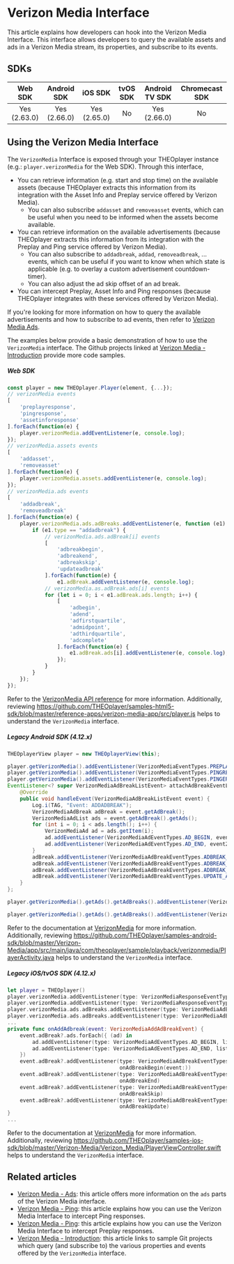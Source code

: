# Verizon Media Interface

This article explains how developers can hook into the Verizon Media Interface. This interface allows developers to query the available assets and ads in a Verizon Media stream, its properties, and subscribe to its events.

## SDKs

|   Web SDK    | Android SDK  |   iOS SDK    | tvOS SDK | Android TV SDK | Chromecast SDK |
| :----------: | :----------: | :----------: | :------: | :------------: | :------------: |
| Yes (2.63.0) | Yes (2.66.0) | Yes (2.65.0) |    No    |  Yes (2.66.0)  |       No       |

## Using the Verizon Media Interface

The `VerizonMedia` Interface is exposed through your THEOplayer instance (e.g.: `player.verizonMedia` for the Web SDK). Through this interface,

- You can retrieve information (e.g. start and stop time) on the available assets (because THEOplayer extracts this information from its integration with the Asset Info and Preplay service offered by Verizon Media).
  - You can also subscribe `addasset` and `removeasset` events, which can be useful when you need to be informed when the assets become available.
- You can retrieve information on the available advertisements (because THEOplayer extracts this information from its integration with the Preplay and Ping service offered by Verizon Media).
  - You can also subscribe to `addadbreak`, `addad`, `removeadbreak`, ... events, which can be useful if you want to know when which state is applicable (e.g. to overlay a custom advertisement countdown-timer).
  - You can also adjust the ad skip offset of an ad break.
- You can intercept Preplay, Asset Info and Ping responses (because THEOplayer integrates with these services offered by Verizon Media).

If you're looking for more information on how to query the available advertisements and how to subscribe to ad events, then refer to [Verizon Media Ads](02-ads.md).

The examples below provide a basic demonstration of how to use the `VerizonMedia` interface. The Github projects linked at [Verizon Media - Introduction](00-introduction.md) provide more code samples.

##### Web SDK

```js
const player = new THEOplayer.Player(element, {...});
// verizonMedia events
[
    'preplayresponse',
    'pingresponse',
    'assetinforesponse'
].forEach(function(e) {
    player.verizonMedia.addEventListener(e, console.log);
});
// verizonMedia.assets events
[
    'addasset',
    'removeasset'
].forEach(function(e) {
    player.verizonMedia.assets.addEventListener(e, console.log);
});
// verizonMedia.ads events
[
    'addadbreak',
    'removeadbreak'
].forEach(function(e) {
    player.verizonMedia.ads.adBreaks.addEventListener(e, function (e1) {
        if (e1.type == "addadbreak") {
            // verizonMedia.ads.adBreak[i] events
            [
                'adbreakbegin',
                'adbreakend',
                'adbreakskip',
                'updateadbreak'
            ].forEach(function(e) {
                e1.adBreak.addEventListener(e, console.log);
            // verizonMedia.as.adBreak.ads[i] events
            for (let i = 0; i < e1.adBreak.ads.length; i++) {
                [
                    'adbegin',
                    'adend',
                    'adfirstquartile',
                    'admidpoint',
                    'adthirdquartile',
                    'adcomplete'
                ].forEach(function(e) {
                    e1.adBreak.ads[i].addEventListener(e, console.log);
                });
            }
        }
    });
});
```

Refer to the [VerizonMedia API reference](pathname:///theoplayer/v8/api-reference/web/interfaces/VerizonMedia.html) for more information. Additionally, reviewing https://github.com/THEOplayer/samples-html5-sdk/blob/master/reference-apps/verizon-media-app/src/player.js helps to understand the `VerizonMedia` interface.

##### Legacy Android SDK (4.12.x)

```java
THEOplayerView player = new THEOplayerView(this);

player.getVerizonMedia().addEventListener(VerizonMediaEventTypes.PREPLAYRESPONSE, event -> Log.i(TAG, "Event: PREPLAYRESPONSE"));
player.getVerizonMedia().addEventListener(VerizonMediaEventTypes.PINGRESPONSE, event -> Log.i(TAG, "Event: PINGRESPONSE"));
player.getVerizonMedia().addEventListener(VerizonMediaEventTypes.PINGERROR, event -> Log.i(TAG, "Event: PINGERROR"));
EventListener<? super VerizonMediaAdBreakListEvent> attachAdBreakEventListeners = new EventListener<VerizonMediaAdBreakListEvent>() {
    @Override
    public void handleEvent(VerizonMediaAdBreakListEvent event) {
        Log.i(TAG, "Event: ADDADBREAK");
        VerizonMediaAdBreak adBreak = event.getAdBreak();
        VerizonMediaAdList ads = event.getAdBreak().getAds();
        for (int i = 0; i < ads.length(); i++) {
            VerizonMediaAd ad = ads.getItem(i);
            ad.addEventListener(VerizonMediaAdEventTypes.AD_BEGIN, event2 -> Log.i(TAG, "Event: ADBEGIN"));
            ad.addEventListener(VerizonMediaAdEventTypes.AD_END, event2 -> Log.i(TAG, "Event: ADBEGIN"));
        }
        adBreak.addEventListener(VerizonMediaAdBreakEventTypes.ADBREAK_BEGIN, event2 -> Log.i(TAG, "Event: ADBREAKBEGIN"));
        adBreak.addEventListener(VerizonMediaAdBreakEventTypes.ADBREAK_END, event2 -> Log.i(TAG, "Event: ADBREAKEND"));
        adBreak.addEventListener(VerizonMediaAdBreakEventTypes.ADBREAK_SKIP, event2 -> Log.i(TAG, "Event: ADBREAKSKIP"));
        adBreak.addEventListener(VerizonMediaAdBreakEventTypes.UPDATE_ADBREAK, event2 -> Log.i(TAG, "Event: UPDATEADBREAK"));
    }
};

player.getVerizonMedia().getAds().getAdBreaks().addEventListener(VerizonMediaAdBreakListEventTypes.ADD_ADBREAK, attachAdBreakEventListeners);

player.getVerizonMedia().getAds().getAdBreaks().addEventListener(VerizonMediaAdBreakListEventTypes.REMOVE_ADBREAK, event -> Log.i(TAG, "Event: REMOVEADBREAK"))
```

Refer to the documentation at [VerizonMedia](https://theoplayer-cdn.s3.eu-west-1.amazonaws.com/doc/android/latest/com/theoplayer/android/api/verizonmedia/VerizonMedia.html) for more information. Additionally, reviewing https://github.com/THEOplayer/samples-android-sdk/blob/master/Verizon-Media/app/src/main/java/com/theoplayer/sample/playback/verizonmedia/PlayerActivity.java helps to understand the `VerizonMedia` interface.

##### Legacy iOS/tvOS SDK (4.12.x)

```swift
let player = THEOplayer()
player.verizonMedia.addEventListener(type: VerizonMediaResponseEventTypes.PREPLAY_RESPONSE, listener: onPreplayResponse)
player.verizonMedia.addEventListener(type: VerizonMediaResponseEventTypes.PING_RESPONSE, listener: onPingResponse)
player.verizonMedia.ads.adBreaks.addEventListener(type: VerizonMediaAdBreakArrayEventTypes.ADD_AD_BREAK, listener: onAddAdbreak)
player.verizonMedia.ads.adBreaks.addEventListener(type: VerizonMediaAdBreakArrayEventTypes.REMOVE_AD_BREAK, listener: onRemoveAdbreak)
...
private func onAddAdbreak(event: VerizonMediaAddAdBreakEvent) {
    event.adBreak?.ads.forEach({ (ad) in
    	ad.addEventListener(type: VerizonMediaAdEventTypes.AD_BEGIN, listener: onAdBegin)
        ad.addEventListener(type: VerizonMediaAdEventTypes.AD_END, listener: onAdEnd)
    })
    event.adBreak?.addEventListener(type: VerizonMediaAdBreakEventTypes.AD_BREAK_BEGIN, listener:
                                    onAdBreakBegin(event:))
    event.adBreak?.addEventListener(type: VerizonMediaAdBreakEventTypes.AD_BREAK_END, listener:
                                    onAdBreakEnd)
    event.adBreak?.addEventListener(type: VerizonMediaAdBreakEventTypes.AD_BREAK_SKIP, listener:
                                    onAdBreakSkip)
    event.adBreak?.addEventListener(type: VerizonMediaAdBreakEventTypes.AD_BREAK_UPDATE, listener:
                                    onAdBreakUpdate)
}
...
```

Refer to the documentation at [VerizonMedia](pathname:///theoplayer/v8/api-reference/ios/Protocols/VerizonMedia.html) for more information. Additionally, reviewing https://github.com/THEOplayer/samples-ios-sdk/blob/master/Verizon-Media/Verizon_Media/PlayerViewController.swift helps to understand the `VerizonMedia` interface.

## Related articles

- [Verizon Media - Ads](02-ads.md): this article offers more information on the `ads` parts of the Verizon Media interface.
- [Verizon Media - Ping](03-ping.md): this article explains how you can use the Verizon Media Interface to intercept Ping responses.
- [Verizon Media - Ping](01-preplay.md): this article explains how you can use the Verizon Media Interface to intercept Preplay responses.
- [Verizon Media - Introduction](00-introduction.md): this article links to sample Git projects which query (and subscribe to) the various properties and events offered by the `VerizonMedia` interface.
